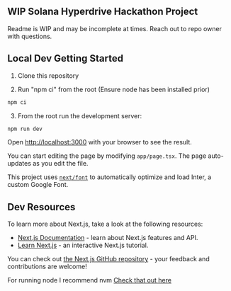 ## WIP Solana Hyperdrive Hackathon Project

Readme is WIP and may be incomplete at times. Reach out to repo owner with questions.


## Local Dev Getting Started

1. Clone this repository 

2. Run "npm ci" from the root (Ensure node has been installed prior)

```bash
npm ci
```

3. From the root run the development server:

```bash
npm run dev
```

Open [http://localhost:3000](http://localhost:3000) with your browser to see the result.

You can start editing the page by modifying `app/page.tsx`. The page auto-updates as you edit the file.

This project uses [`next/font`](https://nextjs.org/docs/basic-features/font-optimization) to automatically optimize and load Inter, a custom Google Font.

## Dev Resources 

To learn more about Next.js, take a look at the following resources:

- [Next.js Documentation](https://nextjs.org/docs) - learn about Next.js features and API.
- [Learn Next.js](https://nextjs.org/learn) - an interactive Next.js tutorial.

You can check out [the Next.js GitHub repository](https://github.com/vercel/next.js/) - your feedback and contributions are welcome!

For running node I recommend nvm [Check that out here](https://github.com/nvm-sh/nvm)
